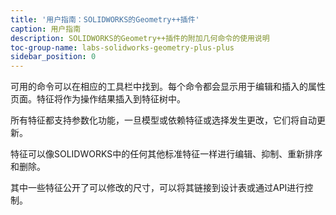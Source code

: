 ```yaml
---
title: '用户指南：SOLIDWORKS的Geometry++插件'
caption: 用户指南
description: SOLIDWORKS的Geometry++插件的附加几何命令的使用说明
toc-group-name: labs-solidworks-geometry-plus-plus
sidebar_position: 0
---
```

可用的命令可以在相应的工具栏中找到。每个命令都会显示用于编辑和插入的属性页面。特征将作为操作结果插入到特征树中。

所有特征都支持参数化功能，一旦模型或依赖特征或选择发生更改，它们将自动更新。

特征可以像SOLIDWORKS中的任何其他标准特征一样进行编辑、抑制、重新排序和删除。

其中一些特征公开了可以修改的尺寸，可以将其链接到设计表或通过API进行控制。